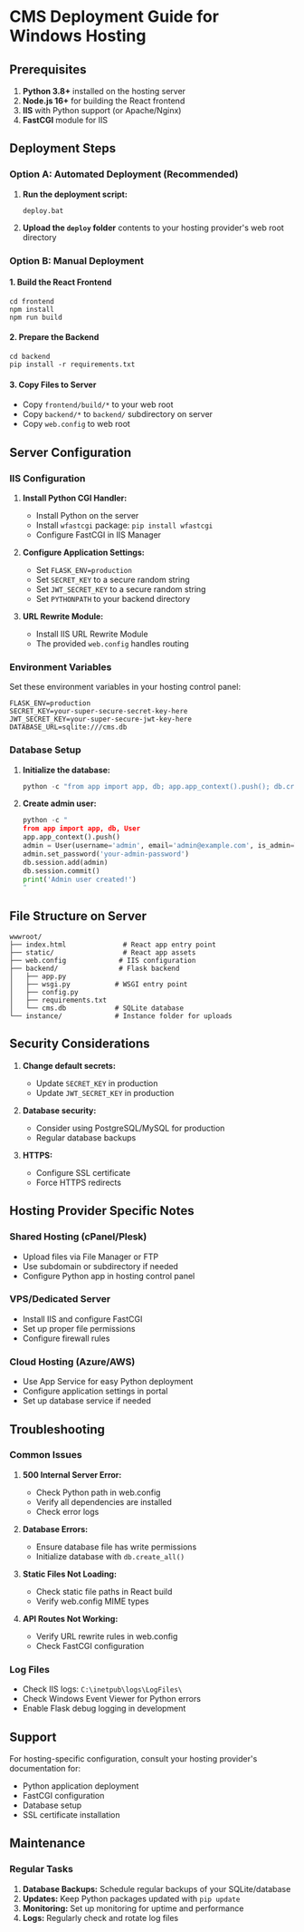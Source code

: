 # CMS Deployment Guide for Windows Hosting

## Prerequisites

1. **Python 3.8+** installed on the hosting server
2. **Node.js 16+** for building the React frontend
3. **IIS** with Python support (or Apache/Nginx)
4. **FastCGI** module for IIS

## Deployment Steps

### Option A: Automated Deployment (Recommended)

1. **Run the deployment script:**
   ```batch
   deploy.bat
   ```

2. **Upload the `deploy` folder** contents to your hosting provider's web root directory

### Option B: Manual Deployment

#### 1. Build the React Frontend
```batch
cd frontend
npm install
npm run build
```

#### 2. Prepare the Backend
```batch
cd backend
pip install -r requirements.txt
```

#### 3. Copy Files to Server
- Copy `frontend/build/*` to your web root
- Copy `backend/*` to `backend/` subdirectory on server
- Copy `web.config` to web root

## Server Configuration

### IIS Configuration

1. **Install Python CGI Handler:**
   - Install Python on the server
   - Install `wfastcgi` package: `pip install wfastcgi`
   - Configure FastCGI in IIS Manager

2. **Configure Application Settings:**
   - Set `FLASK_ENV=production`
   - Set `SECRET_KEY` to a secure random string
   - Set `JWT_SECRET_KEY` to a secure random string
   - Set `PYTHONPATH` to your backend directory

3. **URL Rewrite Module:**
   - Install IIS URL Rewrite Module
   - The provided `web.config` handles routing

### Environment Variables

Set these environment variables in your hosting control panel:

```
FLASK_ENV=production
SECRET_KEY=your-super-secure-secret-key-here
JWT_SECRET_KEY=your-super-secure-jwt-key-here
DATABASE_URL=sqlite:///cms.db
```

### Database Setup

1. **Initialize the database:**
   ```python
   python -c "from app import app, db; app.app_context().push(); db.create_all()"
   ```

2. **Create admin user:**
   ```python
   python -c "
   from app import app, db, User
   app.app_context().push()
   admin = User(username='admin', email='admin@example.com', is_admin=True)
   admin.set_password('your-admin-password')
   db.session.add(admin)
   db.session.commit()
   print('Admin user created!')
   "
   ```

## File Structure on Server

```
wwwroot/
├── index.html              # React app entry point
├── static/                 # React app assets
├── web.config             # IIS configuration
├── backend/               # Flask backend
│   ├── app.py
│   ├── wsgi.py           # WSGI entry point
│   ├── config.py
│   ├── requirements.txt
│   └── cms.db            # SQLite database
└── instance/             # Instance folder for uploads
```

## Security Considerations

1. **Change default secrets:**
   - Update `SECRET_KEY` in production
   - Update `JWT_SECRET_KEY` in production

2. **Database security:**
   - Consider using PostgreSQL/MySQL for production
   - Regular database backups

3. **HTTPS:**
   - Configure SSL certificate
   - Force HTTPS redirects

## Hosting Provider Specific Notes

### Shared Hosting (cPanel/Plesk)
- Upload files via File Manager or FTP
- Use subdomain or subdirectory if needed
- Configure Python app in hosting control panel

### VPS/Dedicated Server
- Install IIS and configure FastCGI
- Set up proper file permissions
- Configure firewall rules

### Cloud Hosting (Azure/AWS)
- Use App Service for easy Python deployment
- Configure application settings in portal
- Set up database service if needed

## Troubleshooting

### Common Issues

1. **500 Internal Server Error:**
   - Check Python path in web.config
   - Verify all dependencies are installed
   - Check error logs

2. **Database Errors:**
   - Ensure database file has write permissions
   - Initialize database with `db.create_all()`

3. **Static Files Not Loading:**
   - Check static file paths in React build
   - Verify web.config MIME types

4. **API Routes Not Working:**
   - Verify URL rewrite rules in web.config
   - Check FastCGI configuration

### Log Files
- Check IIS logs: `C:\inetpub\logs\LogFiles\`
- Check Windows Event Viewer for Python errors
- Enable Flask debug logging in development

## Support

For hosting-specific configuration, consult your hosting provider's documentation for:
- Python application deployment
- FastCGI configuration
- Database setup
- SSL certificate installation

## Maintenance

### Regular Tasks
1. **Database Backups:** Schedule regular backups of your SQLite/database
2. **Updates:** Keep Python packages updated with `pip update`
3. **Monitoring:** Set up monitoring for uptime and performance
4. **Logs:** Regularly check and rotate log files 